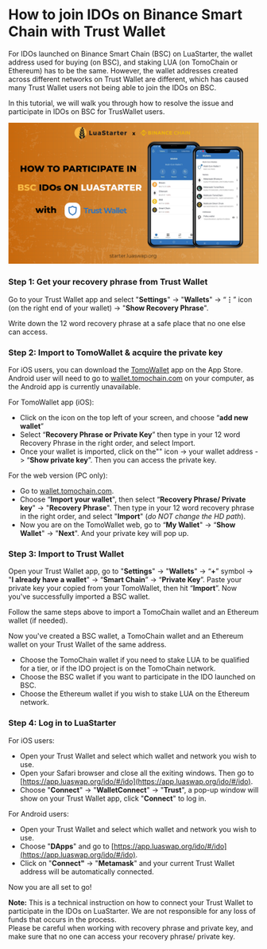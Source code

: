 # How to join IDOs on Binance Smart Chain with Trust Wallet

For IDOs launched on Binance Smart Chain (BSC) on LuaStarter, the wallet address used for buying (on BSC), and staking LUA (on TomoChain or Ethereum) has to be the same. However, the wallet addresses created across different networks on Trust Wallet are different, which has caused many Trust Wallet users not being able to join the IDOs on BSC.&#x20;

In this tutorial, we will walk you through how to resolve the issue and participate in IDOs on BSC for TrusWallet users.&#x20;

![](<../../.gitbook/assets/image (112) (1).png>)

### Step 1: Get your recovery phrase from Trust Wallet&#x20;

Go to your Trust Wallet app and select "**Settings**" -> "**Wallets**" -> “**⋮**” icon (on the right end of your wallet) -> "**Show Recovery Phrase**".&#x20;

Write down the 12 word recovery phrase at a safe place that no one else can access.

### Step 2: Import to TomoWallet & acquire the private key

For iOS users, you can download the [TomoWallet](https://apps.apple.com/us/app/tomo-wallet/id1436476145) app on the App Store. Android user will need to go to [wallet.tomochain.com](https://wallet.tomochain.com/) on your computer, as the Android app is currently unavailable.



For TomoWallet app (iOS):&#x20;

* Click on the<img src="https://lh5.googleusercontent.com/M7dn_tCrWnLpGVxApJcDpN_ry-4zJ1jLajnRoUR6MN5bRC5N0FGgz2J8qV6Y98Qjlg6jmc7L2r9GVOAAlUlOtPHI-miSRVVOcZ8VlDBfcSZaawM-gCAPI0lY9a_mlt1aztPxxch6" alt="" data-size="line"> icon on the top left of your screen, and choose “**add new wallet**”&#x20;
* Select “**Recovery Phrase or Private Key**” then type in your 12 word Recovery Phrase in the right order, and select Import.&#x20;
* Once your wallet is imported, click on the"<img src="https://lh5.googleusercontent.com/M7dn_tCrWnLpGVxApJcDpN_ry-4zJ1jLajnRoUR6MN5bRC5N0FGgz2J8qV6Y98Qjlg6jmc7L2r9GVOAAlUlOtPHI-miSRVVOcZ8VlDBfcSZaawM-gCAPI0lY9a_mlt1aztPxxch6" alt="" data-size="line">" icon -> your wallet address -> “**Show private key**”. Then you can access the private key.&#x20;



For the web version (PC only):&#x20;

* Go to [wallet.tomochain.com](https://wallet.tomochain.com/).
* Choose “**Import your wallet**", then select “**Recovery Phrase/ Private key**" -> "**Recovery Phrase**". Then type in your 12 word recovery phrase in the right order, and select "**Import**" (_do NOT change the HD path_).&#x20;
* Now you are on the TomoWallet web, go to “**My Wallet**" -> “**Show Wallet**" -> "**Next**". And your private key will pop up.&#x20;

### Step 3: Import to Trust Wallet&#x20;

Open your Trust Wallet app, go to "**Settings**" -> "**Wallets**" -> “**+**” symbol -> "**I already have a wallet**" -> “**Smart Chain**” -> “**Private Key**”. Paste your private key your copied from your TomoWallet, then hit “**Import**”. Now you've successfully imported a BSC wallet.

Follow the same steps above to import a TomoChain wallet and an Ethereum wallet (if needed).

Now you've created a BSC wallet, a TomoChain wallet and an Ethereum wallet on your Trust Wallet of the same address.&#x20;

* Choose the TomoChain wallet if you need to stake LUA to be qualified for a tier, or if the IDO project is on the TomoChain network.&#x20;
* Choose the BSC wallet if you want to participate in the IDO launched on BSC.
* Choose the Ethereum wallet if you wish to stake LUA on the Ethereum network.

### Step 4: Log in to LuaStarter

For iOS users:

* Open your Trust Wallet and select which wallet and network you wish to use.
* Open your Safari browser and close all the exiting windows. Then go to [https://app.luaswap.org/ido/#/ido](https://app.luaswap.org/ido/#/ido).
* Choose "**Connect**" -> "**WalletConnect**" -> "**Trust**", a pop-up window will show on your Trust Wallet app, click "**Connect**" to log in.

For Android users:

* Open your Trust Wallet and select which wallet and network you wish to use.
* Choose "**DApps**" and go to [https://app.luaswap.org/ido/#/ido](https://app.luaswap.org/ido/#/ido).
* Click on "**Connect"** -> "**Metamask**" and your current Trust Wallet address will be automatically connected.&#x20;

Now you are all set to go!&#x20;



**Note:** This is a technical instruction on how to connect your Trust Wallet to participate in the IDOs on LuaStarter. We are not responsible for any loss of funds that occurs in the process.\
Please be careful when working with recovery phrase and private key, and make sure that no one can access your recovery phrase/ private key.&#x20;
